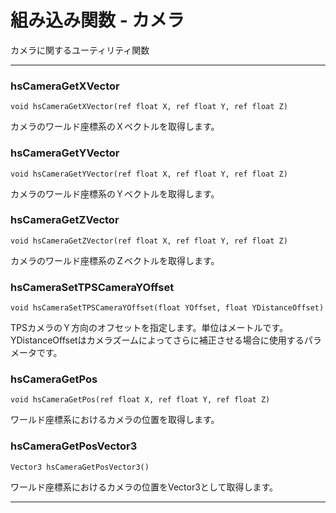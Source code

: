 
# 組み込み関数 - カメラ

カメラに関するユーティリティ関数


***


### hsCameraGetXVector
`void hsCameraGetXVector(ref float X, ref float Y, ref float Z)`

カメラのワールド座標系のＸベクトルを取得します。


### hsCameraGetYVector
`void hsCameraGetYVector(ref float X, ref float Y, ref float Z)`

カメラのワールド座標系のＹベクトルを取得します。


### hsCameraGetZVector
`void hsCameraGetZVector(ref float X, ref float Y, ref float Z)`

カメラのワールド座標系のＺベクトルを取得します。


### hsCameraSetTPSCameraYOffset
`void hsCameraSetTPSCameraYOffset(float YOffset, float YDistanceOffset)`

TPSカメラのＹ方向のオフセットを指定します。単位はメートルです。YDistanceOffsetはカメラズームによってさらに補正させる場合に使用するパラメータです。

### hsCameraGetPos
`void hsCameraGetPos(ref float X, ref float Y, ref float Z)`

ワールド座標系におけるカメラの位置を取得します。

### hsCameraGetPosVector3
`Vector3 hsCameraGetPosVector3()`

ワールド座標系におけるカメラの位置をVector3として取得します。

***

